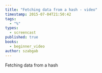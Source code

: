 ```yaml
---
title: "Fetching data from a hash - video"
timestamp: 2015-07-04T21:50:42
tags:
  - "%"
types:
  - screencast
published: true
books:
  - beginner_video
author: szabgab
---
```



Fetching data from a hash


<slidecast file="beginner-perl/fetching-data-from-hash" youtube="zYrx5aNJqok" />
